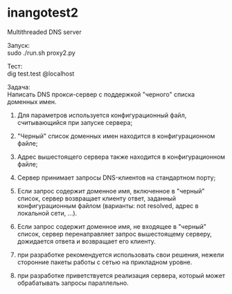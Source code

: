 # inangotest2
  Multithreaded DNS server<br>

Запуск:<br>
  sudo ./run.sh proxy2.py<br>
  
Тест:<br>
  dig test.test @localhost<br>

Задача:<br>
Написать DNS прокси-сервер с поддержкой "черного" списка доменных имен.

1.	Для параметров используется конфигурационный файл, считывающийся при запуске сервера;
2.	"Черный" список доменных имен находится в конфигурационном файле;
3.	Адрес вышестоящего сервера также находится в конфигурационном файле;
4.	Сервер принимает запросы DNS-клиентов на стандартном порту;
5.	Если запрос содержит доменное имя, включенное в "черный" список, сервер возвращает клиенту ответ, заданный конфигурационным файлом (варианты: not resolved, адрес в локальной сети, ...).
6.	Если запрос содержит доменное имя, не входящее в "черный" список, сервер перенаправляет запрос вышестоящему серверу, дожидается ответа и возвращает его клиенту.

1. при разработке рекомендуется использовать свои решения, нежели сторонние пакеты работы с сетью на прикладном уровне.
2. при разработке приветствуется реализация сервера, который может обрабатывать запросы параллельно.
